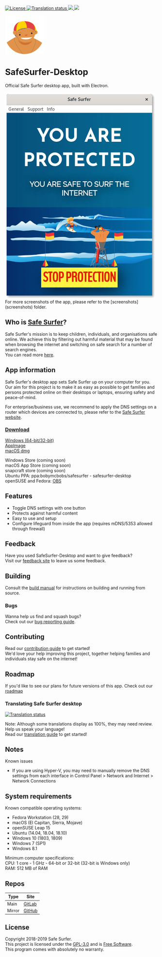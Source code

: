 <a href="http://www.gnu.org/licenses/gpl-3.0.html">
    <img src="https://img.shields.io/badge/License-GPL%20v3-blue.svg" alt="License" />
</a>
<a href="https://hosted.weblate.org/projects/safe-surfer/translations">
    <img src="https://hosted.weblate.org/widgets/safe-surfer/-/translations/svg-badge.svg" alt="Translation status" />
</a>
<a href="https://gitlab.com/safesurfer/SafeSurfer-Desktop/releases">
    <img src="https://img.shields.io/badge/version-1.0.2-brightgreen.svg" />
</a>
<a href="https://gitlab.com/safesurfer/SafeSurfer-Desktop/releases">
    <img src="https://img.shields.io/badge/build-14-orange.svg" />
</a>

![Safe Surfer logo](./assets/media/icons/png/128x128.png)  
# SafeSurfer-Desktop
Official Safe Surfer desktop app, built with Electron.

<a href="https://gitlab.com/safesurfer/SafeSurfer-Desktop/releases">
    <img src="screenshots/SafeSurfer-Desktop-Activated-Standard.png" />
</a>
<br>
For more screenshots of the app, please refer to the [screenshots](screenshots) folder.  

## Who is [Safe Surfer](http://safesurfer.co.nz)?
Safe Surfer's mission is to keep children, individuals, and organisations safe online. We achieve this by filtering out harmful material that may be found when browsing the internet and switching on safe search for a number of search engines.  
You can read more [here](http://www.safesurfer.co.nz/the-cause).  

## App information
Safe Surfer's desktop app sets Safe Surfer up on your computer for you.  
Our aim for this project is to make it as easy as possible to get families and persons protected online on their desktops or laptops, ensuring safety and peace-of-mind.  

For enterprise/business use, we recommend to apply the DNS settings on a router which devices are connected to, please refer to the [Safe Surfer website](http://safesurfer.co.nz).  

### [Download](https://gitlab.com/safesurfer/SafeSurfer-Desktop/releases)
[Windows (64-bit/32-bit)](https://gitlab.com/safesurfer/SafeSurfer-Desktop/releases)  
[AppImage](https://gitlab.com/safesurfer/SafeSurfer-Desktop/releases)  
[macOS dmg](https://gitlab.com/safesurfer/SafeSurfer-Desktop/releases)  

Windows Store (coming soon)  
macOS App Store (coming soon)  
snapcraft store (coming soon)  
Ubuntu PPA: ppa:bobymcbobs/safesurfer - safesurfer-desktop  
openSUSE and Fedora: [OBS](https://software.opensuse.org/download.html?project=home%3ABoby_MC_bobs&package=SafeSurfer-Desktop)  

## Features
- Toggle DNS settings with one button  
- Protects against harmful content  
- Easy to use and setup  
- Configure lifeguard from inside the app (requires mDNS/5353 allowed through firewall)  

## Feedback
Have you used SafeSurfer-Desktop and want to give feedback?  
Visit our [feedback site](http://safesurfer.co.nz/feedback) to leave us some feedback.  

## Building
Consult the [build manual](docs/BUILDING.md) for instructions on building and running from source.  

### Bugs
Wanna help us find and squash bugs?  
Check out our [bug reporting guide](docs/BUGS.md).  

## Contributing
Read our [contribution guide](docs/CONTRIBUTING.md) to get started!  
We'd love your help improving this project, together helping families and individuals stay safe on the internet!  

## Roadmap
If you'd like to see our plans for future versions of this app. Check out our [roadmap](docs/ROADMAP.md)  

### Translating Safe Surfer desktop
<a href="https://hosted.weblate.org/projects/safe-surfer/translations">
    <img src="https://hosted.weblate.org/widgets/safe-surfer/-/translations/multi-auto.svg" alt="Translation status" />
</a>

Note: Although some translations display as 100%, they may need review.  
Help us speak your language!  
Read our [translation guide](docs/TRANSLATING.md) to get started!  

## Notes
Known issues  
- If you are using Hyper-V, you may need to manually remove the DNS settings from each interface in Control Panel > Network and Internet > Network Connections

## System requirements
Known compatible operating systems:  
- Fedora Workstation (28, 29)  
- macOS (El Capitan, Sierra, Mojave)  
- openSUSE Leap 15  
- Ubuntu (14.04, 18.04, 18.10)  
- Windows 10 (1803, 1809)  
- Windows 7 (SP1)  
- Windows 8.1  

Minimum computer specifications:  
CPU: 1 core - 1 GHz - 64-bit or 32-bit (32-bit is Windows only)  
RAM: 512 MB of RAM  

## Repos
| Type | Site |
| - | - |
| Main | [GitLab](https://gitlab.com/safesurfer/SafeSurfer-Desktop) |
| Mirror | [GitHub](https://github.com/Safe-Surfer/SafeSurfer-Desktop) |

## License
Copyright 2018-2019 Safe Surfer.  
This project is licensed under the [GPL-3.0](http://www.gnu.org/licenses/gpl-3.0.html) and is [Free Software](https://www.gnu.org/philosophy/free-sw.en.html).  
This program comes with absolutely no warranty.  
